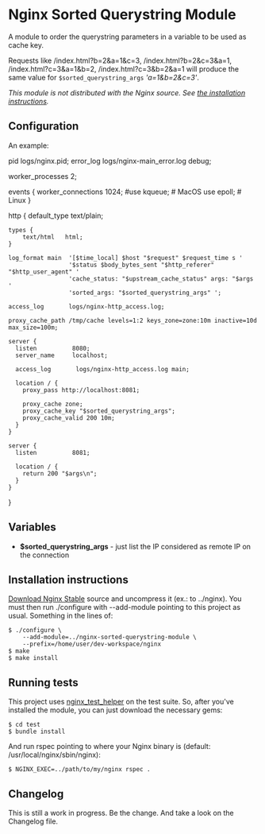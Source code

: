 Nginx Sorted Querystring Module
===============================

A module to order the querystring parameters in a variable to be used as cache key.

Requests like /index.html?b=2&a=1&c=3, /index.html?b=2&c=3&a=1, /index.html?c=3&a=1&b=2, /index.html?c=3&b=2&a=1 will produce the same value for `$sorted_querystring_args` _'a=1&b=2&c=3'_.

_This module is not distributed with the Nginx source. See [the installation instructions](#installation)._


Configuration
-------------

An example:

  pid         logs/nginx.pid;
  error_log   logs/nginx-main_error.log debug;

  worker_processes    2;

  events {
    worker_connections  1024;
    #use                 kqueue; # MacOS
    use                 epoll; # Linux
  }

  http {
    default_type    text/plain;

    types {
        text/html   html;
    }

    log_format main  '[$time_local] $host "$request" $request_time s '
                     '$status $body_bytes_sent "$http_referer" "$http_user_agent" '
                     'cache_status: "$upstream_cache_status" args: "$args '
                     'sorted_args: "$sorted_querystring_args" ';

    access_log       logs/nginx-http_access.log;

    proxy_cache_path /tmp/cache levels=1:2 keys_zone=zone:10m inactive=10d max_size=100m;

    server {
      listen          8080;
      server_name     localhost;

      access_log       logs/nginx-http_access.log main;

      location / {
        proxy_pass http://localhost:8081;

        proxy_cache zone;
        proxy_cache_key "$sorted_querystring_args";
        proxy_cache_valid 200 10m;
      }
    }

    server {
      listen          8081;

      location / {
        return 200 "$args\n";
      }
    }
  }


Variables
---------

* **$sorted_querystring_args** - just list the IP considered as remote IP on the connection


<a id="installation"></a>Installation instructions
--------------------------------------------------

[Download Nginx Stable](http://nginx.org/en/download.html) source and uncompress it (ex.: to ../nginx). You must then run ./configure with --add-module pointing to this project as usual. Something in the lines of:

    $ ./configure \
        --add-module=../nginx-sorted-querystring-module \
        --prefix=/home/user/dev-workspace/nginx
    $ make
    $ make install


Running tests
-------------

This project uses [nginx_test_helper](https://github.com/wandenberg/nginx_test_helper) on the test suite. So, after you've installed the module, you can just download the necessary gems:

    $ cd test
    $ bundle install

And run rspec pointing to where your Nginx binary is (default: /usr/local/nginx/sbin/nginx):

    $ NGINX_EXEC=../path/to/my/nginx rspec .


Changelog
---------

This is still a work in progress. Be the change. And take a look on the Changelog file.
